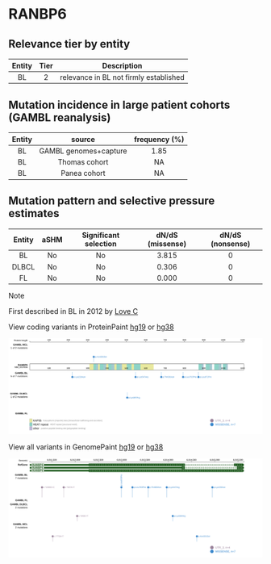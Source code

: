 # RANBP6

## Relevance tier by entity

|Entity|Tier|Description                           |
|:------:|:----:|--------------------------------------|
|BL    |2   |relevance in BL not firmly established|

## Mutation incidence in large patient cohorts (GAMBL reanalysis)

|Entity|source               |frequency (%)|
|:------:|:---------------------:|:-------------:|
|BL    |GAMBL genomes+capture|1.85         |
|BL    |Thomas cohort        |  NA         |
|BL    |Panea cohort         |  NA         |

## Mutation pattern and selective pressure estimates

|Entity|aSHM|Significant selection|dN/dS (missense)|dN/dS (nonsense)|
|:------:|:----:|:---------------------:|:----------------:|:----------------:|
|BL    |No  |No                   |3.815           |0               |
|DLBCL |No  |No                   |0.306           |0               |
|FL    |No  |No                   |0.000           |0               |


> [!NOTE]
> First described in BL in 2012 by [Love C](https://pubmed.ncbi.nlm.nih.gov/23143597)


View coding variants in ProteinPaint [hg19](https://www.bcgsc.ca/downloads/morinlab/GAMBL/test/genes/RANBP6_protein.html)  or [hg38](https://www.bcgsc.ca/downloads/morinlab/GAMBL/test/genes/RANBP6_protein_hg38.html)

![image](images/proteinpaint/RANBP6_NM_012416.svg)

View all variants in GenomePaint [hg19](https://www.bcgsc.ca/downloads/morinlab/GAMBL/test/genes/RANBP6.html)  or [hg38](https://www.bcgsc.ca/downloads/morinlab/GAMBL/test/genes/RANBP6_hg38.html)

![image](images/proteinpaint/RANBP6.svg)
